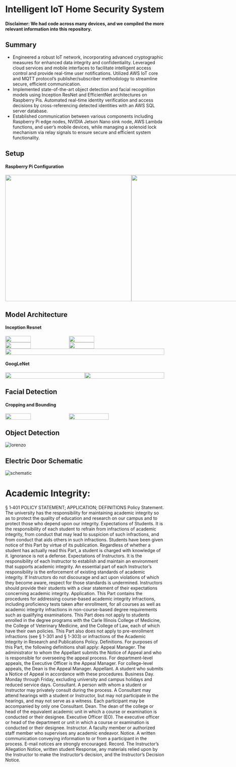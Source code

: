 # Intelligent IoT Home Security System

#### Disclaimer: We had code across many devices, and we compiled the more relevant information into this repository.


## Summary

* Engineered a robust IoT network, incorporating advanced cryptographic measures for enhanced data integrity and confidentiality. Leveraged cloud services and mobile interfaces to facilitate intelligent access control and provide real-time user notifications. Utilized AWS IoT core and MQTT protocol’s publisher/subscriber methodology to streamline secure, efficient communication.
* Implemented state-of-the-art object detection and facial recognition models using Inception ResNet and EfficientNet architectures on Raspberry Pis. Automated real-time identity verification and access decisions by cross-referencing detected identities with an AWS SQL server database.
* Established communication between various components including Raspberry Pi edge nodes, NVIDIA Jetson Nano sink node, AWS Lambda functions, and user’s mobile devices, while managing a solenoid lock mechanism via relay signals to ensure secure and efficient system functionality.

## Setup

#### Raspberry Pi Configuration

<div style="display:flex; flex-direction: row;">
    <img src="figures/cpuinfo.jpeg" width="400" />
    <img src="figures/ifconfig.jpeg" width="400" />
</div>

## Model Architecture

#### Inception Resnet

<div style="display: flex;">
    <img src="figures/inception_a.png" style="width: 40%;" />
    <img src="figures/inception_b.png" style="width: 40%;" />
</div>
<div style="display: flex;">
    <img src="figures/inception_c.png" style="width: 40%;" />
    <img src="figures/resnet_shortcut.png" style="width: 40%;" />
</div>
<div style="display: flex;">
    <img src="figures/inception_resnet_overview.png" style="width: 100%;" />
</div>

#### GoogLeNet
<div style="display: flex;">
    <img src="figures/overview.png" style="width: 100%;" />
    <img src="figures/parameters.jpeg" style="width: 100%;" />
</div>

## Facial Detection 

#### Cropping and Bounding

<div style="display: flex;">
    <img src="figures/bounarybox.jpeg" style="width: 40%;" />
    <img src="figures/junhao.jpeg" style="width: 50%;" />
</div>


## Object Detection

![lorenzo](figures/takenImage.png)


## Electric Door Schematic
![schematic](figures/schematic.jpeg)


# Academic Integrity: 

§ 1‑401 POLICY STATEMENT; APPLICATION; DEFINITIONS
Policy Statement. The university has the responsibility for maintaining academic integrity so as to protect the quality of education and research on our campus and to protect those who depend upon our integrity.
Expectations of Students. It is the responsibility of each student to refrain from infractions of academic integrity, from conduct that may lead to suspicion of such infractions, and from conduct that aids others in such infractions. Students have been given notice of this Part by virtue of its publication. Regardless of whether a student has actually read this Part, a student is charged with knowledge of it. Ignorance is not a defense.
Expectations of Instructors. It is the responsibility of each Instructor to establish and maintain an environment that supports academic integrity. An essential part of each Instructor’s responsibility is the enforcement of existing standards of academic integrity. If Instructors do not discourage and act upon violations of which they become aware, respect for those standards is undermined. Instructors should provide their students with a clear statement of their expectations concerning academic integrity.
Application. This Part contains the procedures for addressing course-based academic integrity infractions, including proficiency tests taken after enrollment, for all courses as well as academic integrity infractions in non-course-based degree requirements such as qualifying examinations. This Part does not apply to students enrolled in the degree programs with the Carle Illinois College of Medicine, the College of Veterinary Medicine, and the College of Law, each of which have their own policies. This Part also does not apply to pre-enrollment infractions (see § 1-301 and § 1-303) or infractions of the Academic Integrity in Research and Publications Policy.
Definitions. For purposes of this Part, the following definitions shall apply:
Appeal Manager. The administrator to whom the Appellant submits the Notice of Appeal and who is responsible for overseeing the appeal process. For department-level appeals, the Executive Officer is the Appeal Manager. For college-level appeals, the Dean is the Appeal Manager.
Appellant. A student who submits a Notice of Appeal in accordance with these procedures.
Business Day. Monday through Friday, excluding university and campus holidays and reduced service days.
Consultant. A person with whom a student or Instructor may privately consult during the process. A Consultant may attend hearings with a student or Instructor, but may not participate in the hearings, and may not serve as a witness. Each participant may be accompanied by only one Consultant.
Dean. The dean of the college or head of the equivalent academic unit in which a course or examination is conducted or their designee.
Executive Officer (EO). The executive officer or head of the department or unit in which a course or examination is conducted or their designee.
Instructor. A faculty member or authorized staff member who supervises any academic endeavor.
Notice. A written communication conveying information to or from a participant in the process. E-mail notices are strongly encouraged.
Record. The Instructor’s Allegation Notice, written student Response, any materials relied upon by the Instructor to make the Instructor’s decision, and the Instructor’s Decision Notice.
